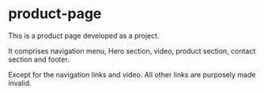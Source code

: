 # product-page

This is a product page developed as a project. 

It comprises navigation menu, Hero section, video, product section, contact section and footer.

Except for the navigation links and video. All other links are purposely made invalid.
